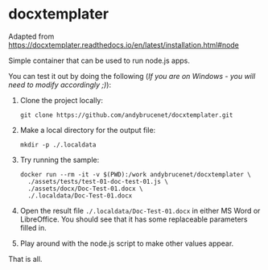 docxtemplater
=============

Adapted from https://docxtemplater.readthedocs.io/en/latest/installation.html#node

Simple container that can be used to run node.js apps.

You can test it out by doing the following (_If you are on Windows - you will need to modify accordingly ;)_):

1. Clone the project locally:

    ```
    git clone https://github.com/andybrucenet/docxtemplater.git
    ```
1. Make a local directory for the output file:

    ```
    mkdir -p ./.localdata
    ```
1. Try running the sample:

    ```
    docker run --rm -it -v $(PWD):/work andybrucenet/docxtemplater \
      ./assets/tests/test-01-doc-test-01.js \
      ./assets/docx/Doc-Test-01.docx \
      ./.localdata/Doc-Test-01.docx
    ```

1. Open the result file `./.localdata/Doc-Test-01.docx` in either MS Word or LibreOffice. You should see that it has some replaceable parameters filled in.

1. Play around with the node.js script to make other values appear.

That is all.

